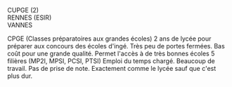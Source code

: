 CUPGE (2)  
RENNES (ESIR)  
VANNES

CPGE (Classes préparatoires aux grandes écoles)
2 ans de lycée pour préparer aux concours des écoles d'ingé.
Très peu de portes fermées.
Bas coût pour une grande qualité.
Permet l'accès à de très bonnes écoles
5 filières (MP2I, MPSI, PCSI, PTSI)
Emploi du temps chargé. Beaucoup de travail.
Pas de prise de note.
Exactement comme le lycée sauf que c'est plus dur.